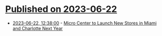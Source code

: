 # [Published on 2023-06-22](index.md)

* [2023-06-22, 12:38:00](https://soylentnews.org/article.pl?sid=23/06/22/0047212&from=rss) - [Micro Center to Launch New Stores in Miami and Charlotte Next Year](https://soylentnews.org/article.pl?sid=23/06/22/0047212&from=rss)
